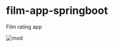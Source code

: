 # film-app-springboot
Film rating app


![mod](https://user-images.githubusercontent.com/107776531/209358369-43f4b3e4-436f-47a8-9ee1-c4c389a0e6a0.png)
